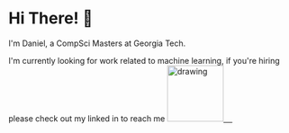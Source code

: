 # Hi There! 👋

I'm Daniel, a CompSci Masters at Georgia Tech.

<!-- # 
# My portfolio
https://danielrichardtorres.github.io/Portfolio/

## What's new

Lately I've been working on my class Machine Learning for Trading

Check out some of my past python projects pinned below! 
(I've done stuff more recently but I can't share it publicly since it's school projects.)


 # [My Portfolio](https://danieltorres.tech) -->
I'm currently looking for work related to machine learning, if you're hiring please check out my linked in to reach me
<a href="https://www.linkedin.com/in/danielrichardtorres/"><img src="https://res.cloudinary.com/importdata/image/upload/v1595012354/linkedin_t9qiwy.png" alt="drawing" width="100"/>&nbsp;&nbsp;&nbsp;&nbsp;

<!-- <a href="https://www.kaggle.com/danielrtorres"><img src="https://res.cloudinary.com/importdata/image/upload/v1595012924/kaggle_ksaktb.png" alt="drawing" width="75"/>
 -->
